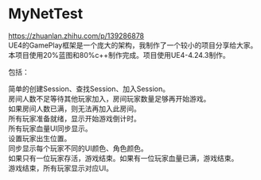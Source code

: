 # MyNetTest

https://zhuanlan.zhihu.com/p/139286878  
UE4的GamePlay框架是一个庞大的架构，我制作了一个较小的项目分享给大家。 本项目使用20%蓝图和80%c++制作完成。项目使用UE4-4.24.3制作。

包括：

简单的创建Session、查找Session、加入Session。  
房间人数不足等待其他玩家加入，房间玩家数量足够再开始游戏。  
如果房间人数已满，则无法再加入此房间。  
所有玩家准备就绪，显示开始游戏倒计时。  
所有玩家血量UI同步显示。  
设置玩家出生位置。  
同步显示每个玩家不同的UI颜色、角色颜色。  
如果只有一位玩家存活，游戏结束。如果有一位玩家血量已满，游戏结束。  
游戏结束，所有玩家显示对应UI。  
